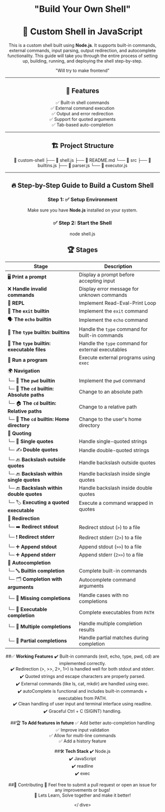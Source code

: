 <div style="text-align: center;">

 # "Build Your Own Shell"

# 🐚 Custom Shell in JavaScript

This is a custom shell built using **Node.js**. It supports built-in commands, external commands, input parsing, output redirection, and autocomplete functionality. This guide will take you through the entire process of setting up, building, running, and deploying the shell step-by-step.

"Will try to make frontend"

---

## 🚀 Features
✅ Built-in shell commands  
✅ External command execution  
✅ Output and error redirection  
✅ Support for quoted arguments  
✅ Tab-based auto-completion  

---

## 🏗️ Project Structure

📂 custom-shell
├── 📄 shell.js
├── 📄 README.md
└── 📂 src
├── 📄 builtins.js
├── 📄 parser.js
└── 📄 executor.js

---

## 🔥 Step-by-Step Guide to Build a Custom Shell

### Step 1: ✅ **Setup Environment**
Make sure you have **Node.js** installed on your system.  

### ✅ **Step 2: Start the Shell**  
node shell.js

## 🏆 **Stages**  
| Stage | Description |  
|-------|-------------|  
| 🖥️ **Print a prompt** | Display a prompt before accepting input |  
| ❌ **Handle invalid commands** | Display error message for unknown commands |  
| 🔄 **REPL** | Implement Read-Eval-Print Loop |  
| 🚪 **The `exit` builtin** | Implement the `exit` command |  
| 🗣️ **The `echo` builtin** | Implement the `echo` command |  
| 🔎 **The `type` builtin: builtins** | Handle the `type` command for built-in commands |  
| 🔎 **The `type` builtin: executable files** | Handle the `type` command for external executables |  
| 🚀 **Run a program** | Execute external programs using `exec` |  
| 🌍 **Navigation** | |  
| └─ 📂 **The `pwd` builtin** | Implement the `pwd` command |  
| └─ 📁 **The `cd` builtin: Absolute paths** | Change to an absolute path |  
| └─ 🏠 **The `cd` builtin: Relative paths** | Change to a relative path |  
| └─ 🏡 **The `cd` builtin: Home directory** | Change to the user's home directory |  
| 🧩 **Quoting** | |  
| └─ 📝 **Single quotes** | Handle single-quoted strings |  
| └─ ✍️ **Double quotes** | Handle double-quoted strings |  
| └─ 🔙 **Backslash outside quotes** | Handle backslash outside quotes |  
| └─ 🔙 **Backslash within single quotes** | Handle backslash inside single quotes |  
| └─ 🔙 **Backslash within double quotes** | Handle backslash inside double quotes |  
| └─ 🏷️ **Executing a quoted executable** | Execute a command wrapped in quotes |  
| 🔀 **Redirection** | |  
| └─ ➡️ **Redirect stdout** | Redirect stdout (`>`) to a file |  
| └─ ❗ **Redirect stderr** | Redirect stderr (`2>`) to a file |  
| └─ ➕ **Append stdout** | Append stdout (`>>`) to a file |  
| └─ ➕ **Append stderr** | Append stderr (`2>>`) to a file |  
| 🌟 **Autocompletion** | |  
| └─ 🔤 **Builtin completion** | Complete built-in commands |  
| └─ 🗂️ **Completion with arguments** | Autocomplete command arguments |  
| └─ 🚫 **Missing completions** | Handle cases with no completions |  
| └─ 🔎 **Executable completion** | Complete executables from `PATH` |  
| └─ 📜 **Multiple completions** | Handle multiple completion results |  
| └─ 🧩 **Partial completions** | Handle partial matches during completion |  


 ##✅ **Working Features**
✔️ Built-in commands (exit, echo, type, pwd, cd) are implemented correctly.<br>
✔️ Redirection (>, >>, 2>, 1>) is handled well for both stdout and stderr.<br>
✔️ Quoted strings and escape characters are properly parsed.<br>
✔️ External commands (like ls, cat, mkdir) are handled using exec.<br>
✔️ autoComplete is functional and includes built-in commands + executables from PATH.<br>
✔️ Clean handling of user input and terminal interface using readline.<br>
✔️ Graceful Ctrl + C (SIGINT) handling.<br>

##🏆 **To Add features in future**
✅ Add better auto-completion handling<br>
✅ Improve input validation<br>
✅ Allow for multi-line commands<br>
✅ Add a history feature<br>

##🛠️ **Tech Stack**
✔️ Node.js<br>
✔️ JavaScript<br>
✔️ readline<br>
✔️ exec<br>

##🤝 Contributing
👋 Feel free to submit a pull request or open an issue for any improvements or bugs!<br>
👋 Lets Learn, Solve together and make it better!<br>


</ dive>
